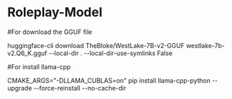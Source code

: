 # Roleplay-Model

#For download the GGUF file 

huggingface-cli download TheBloke/WestLake-7B-v2-GGUF westlake-7b-v2.Q6_K.gguf --local-dir . --local-dir-use-symlinks False
 

#For install llama-cpp

CMAKE_ARGS="-DLLAMA_CUBLAS=on" pip install llama-cpp-python --upgrade --force-reinstall --no-cache-dir